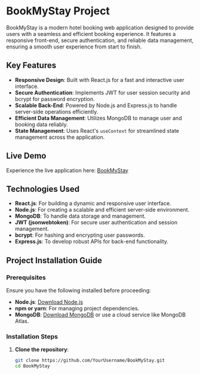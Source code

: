 # BookMyStay Project  

BookMyStay is a modern hotel booking web application designed to provide users with a seamless and efficient booking experience. It features a responsive front-end, secure authentication, and reliable data management, ensuring a smooth user experience from start to finish.  

## Key Features  
- **Responsive Design**: Built with React.js for a fast and interactive user interface.  
- **Secure Authentication**: Implements JWT for user session security and bcrypt for password encryption.  
- **Scalable Back-End**: Powered by Node.js and Express.js to handle server-side operations efficiently.  
- **Efficient Data Management**: Utilizes MongoDB to manage user and booking data reliably.  
- **State Management**: Uses React's `useContext` for streamlined state management across the application.  

## Live Demo  
Experience the live application here: [BookMyStay](https://bookmystayfr.onrender.com/)  

## Technologies Used  
- **React.js**: For building a dynamic and responsive user interface.  
- **Node.js**: For creating a scalable and efficient server-side environment.  
- **MongoDB**: To handle data storage and management.  
- **JWT (jsonwebtoken)**: For secure user authentication and session management.  
- **bcrypt**: For hashing and encrypting user passwords.  
- **Express.js**: To develop robust APIs for back-end functionality.  

## Project Installation Guide  

### Prerequisites  
Ensure you have the following installed before proceeding:  
- **Node.js**: [Download Node.js](https://nodejs.org/)  
- **npm or yarn**: For managing project dependencies.  
- **MongoDB**: [Download MongoDB](https://www.mongodb.com/) or use a cloud service like MongoDB Atlas.  

### Installation Steps  

1. **Clone the repository**:  
   ```bash
   git clone https://github.com/YourUsername/BookMyStay.git
   cd BookMyStay
